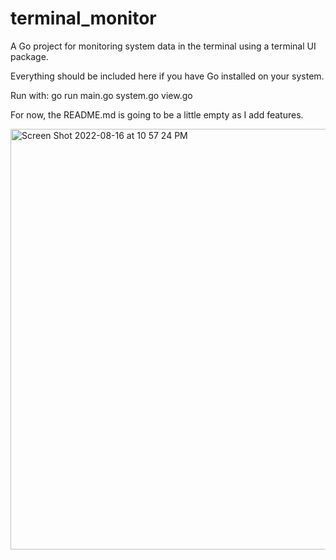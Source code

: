 # terminal_monitor
A Go project for monitoring system data in the terminal using a terminal UI package.

Everything should be included here if you have Go installed on your system.


Run with:
go run main.go system.go view.go

For now, the README.md is going to be a little empty as I add features. 

<img width="673" alt="Screen Shot 2022-08-16 at 10 57 24 PM" src="https://user-images.githubusercontent.com/58960615/185024720-95509e24-2864-4d54-9494-95f14b1a8d66.png">
